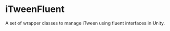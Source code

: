 iTweenFluent
============

A set of wrapper classes to manage iTween using fluent interfaces in Unity.

